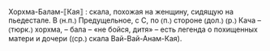 ---
---

Хорхма-Балам-⟦Кая⟧
: скала, похожая на женщину, сидящую на пьедестале. В ⦅н.п.⦆ Предущельное, с С, по ⦅п.⦆ стороне ⦅дол.⦆ ⦅р.⦆ Кача – ⦅тюрк.⦆ хорхма, – бала – «не бойся, дитя» – есть легенда о похищенных матери и дочери (⦅ср.⦆ скала Вай-Вай-Анам-Кая).
